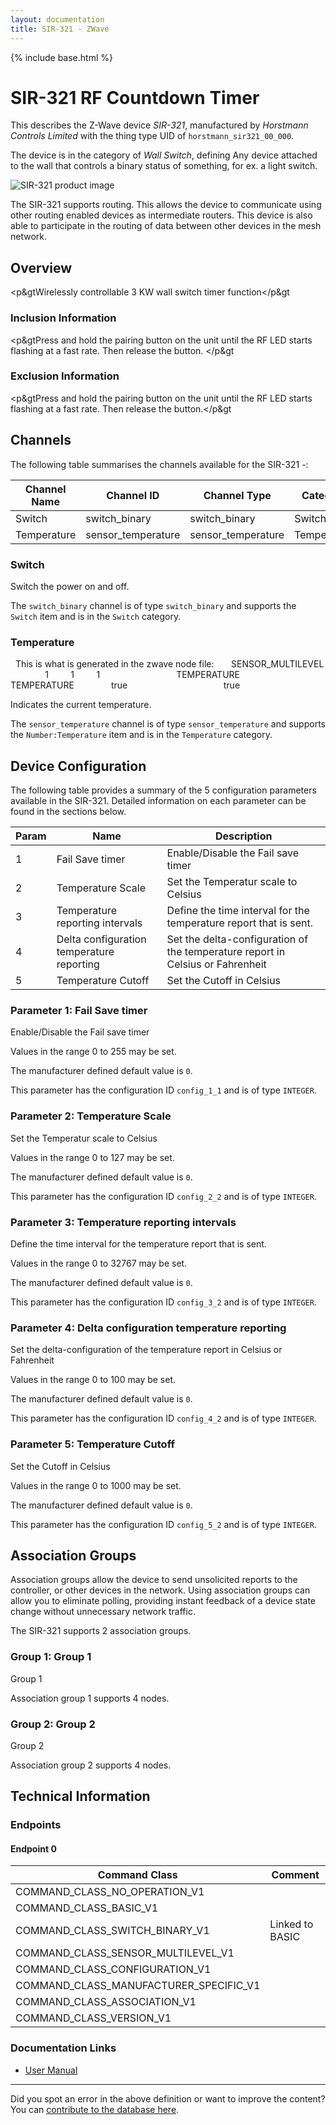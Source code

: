 ```yaml
---
layout: documentation
title: SIR-321 - ZWave
---
```


{% include base.html %}

# SIR-321 RF Countdown Timer
This describes the Z-Wave device *SIR-321*, manufactured by *Horstmann Controls Limited* with the thing type UID of ```horstmann_sir321_00_000```.

The device is in the category of *Wall Switch*, defining Any device attached to the wall that controls a binary status of something, for ex. a light switch.

![SIR-321 product image](https://opensmarthouse.org/zwavedatabase/313/image/)


The SIR-321 supports routing. This allows the device to communicate using other routing enabled devices as intermediate routers.  This device is also able to participate in the routing of data between other devices in the mesh network.

## Overview

<p&gtWirelessly controllable 3 KW wall switch timer function</p&gt

### Inclusion Information

<p&gtPress and hold the pairing button on the unit until the RF LED starts flashing at a fast rate. Then release the button. </p&gt

### Exclusion Information

<p&gtPress and hold the pairing button on the unit until the RF LED starts flashing at a fast rate. Then release the button.</p&gt

## Channels

The following table summarises the channels available for the SIR-321 -:

| Channel Name | Channel ID | Channel Type | Category | Item Type |
|--------------|------------|--------------|----------|-----------|
| Switch | switch_binary | switch_binary | Switch | Switch | 
| Temperature | sensor_temperature | sensor_temperature | Temperature | Number:Temperature | 

### Switch
Switch the power on and off.

The ```switch_binary``` channel is of type ```switch_binary``` and supports the ```Switch``` item and is in the ```Switch``` category.

### Temperature
  This is what is generated in the zwave node file:       <commandClass>SENSOR_MULTILEVEL</commandClass>       <multiLevelSensorCommandClass>         <version>1</version>         <instances>1</instances>         <versionSupported>1</versionSupported>         <sensors>           <entry>             <multilevelSensorType>TEMPERATURE</multilevelSensorType>             <multilevelSensor>               <sensorType>TEMPERATURE</sensorType>               <initialised>true</initialised>             </multilevelSensor>           </entry>         </sensors>         <isGetSupported>true</isGetSupported>       </multiLevelSensorCommandClass>

Indicates the current temperature.

The ```sensor_temperature``` channel is of type ```sensor_temperature``` and supports the ```Number:Temperature``` item and is in the ```Temperature``` category.



## Device Configuration

The following table provides a summary of the 5 configuration parameters available in the SIR-321.
Detailed information on each parameter can be found in the sections below.

| Param | Name  | Description |
|-------|-------|-------------|
| 1 | Fail Save timer | Enable/Disable the Fail save timer |
| 2 | Temperature Scale | Set the Temperatur scale to Celsius |
| 3 | Temperature reporting intervals | Define the time interval for the temperature report that is sent. |
| 4 | Delta configuration temperature reporting | Set the delta-configuration of the temperature report in Celsius or Fahrenheit |
| 5 | Temperature Cutoff | Set the Cutoff in Celsius |

### Parameter 1: Fail Save timer

Enable/Disable the Fail save timer

Values in the range 0 to 255 may be set.

The manufacturer defined default value is ```0```.

This parameter has the configuration ID ```config_1_1``` and is of type ```INTEGER```.


### Parameter 2: Temperature Scale

Set the Temperatur scale to Celsius

Values in the range 0 to 127 may be set.

The manufacturer defined default value is ```0```.

This parameter has the configuration ID ```config_2_2``` and is of type ```INTEGER```.


### Parameter 3: Temperature reporting intervals

Define the time interval for the temperature report that is sent.

Values in the range 0 to 32767 may be set.

The manufacturer defined default value is ```0```.

This parameter has the configuration ID ```config_3_2``` and is of type ```INTEGER```.


### Parameter 4: Delta configuration temperature reporting

Set the delta-configuration of the temperature report in Celsius or Fahrenheit

Values in the range 0 to 100 may be set.

The manufacturer defined default value is ```0```.

This parameter has the configuration ID ```config_4_2``` and is of type ```INTEGER```.


### Parameter 5: Temperature Cutoff

Set the Cutoff in Celsius

Values in the range 0 to 1000 may be set.

The manufacturer defined default value is ```0```.

This parameter has the configuration ID ```config_5_2``` and is of type ```INTEGER```.


## Association Groups

Association groups allow the device to send unsolicited reports to the controller, or other devices in the network. Using association groups can allow you to eliminate polling, providing instant feedback of a device state change without unnecessary network traffic.

The SIR-321 supports 2 association groups.

### Group 1: Group 1

Group 1

Association group 1 supports 4 nodes.

### Group 2: Group 2

Group 2

Association group 2 supports 4 nodes.

## Technical Information

### Endpoints

#### Endpoint 0

| Command Class | Comment |
|---------------|---------|
| COMMAND_CLASS_NO_OPERATION_V1| |
| COMMAND_CLASS_BASIC_V1| |
| COMMAND_CLASS_SWITCH_BINARY_V1| Linked to BASIC|
| COMMAND_CLASS_SENSOR_MULTILEVEL_V1| |
| COMMAND_CLASS_CONFIGURATION_V1| |
| COMMAND_CLASS_MANUFACTURER_SPECIFIC_V1| |
| COMMAND_CLASS_ASSOCIATION_V1| |
| COMMAND_CLASS_VERSION_V1| |

### Documentation Links

* [User Manual](https://opensmarthouse.org/zwavedatabase/313/SIR-321-manuals.pdf)

---

Did you spot an error in the above definition or want to improve the content?
You can [contribute to the database here](https://opensmarthouse.org/zwavedatabase/313).
